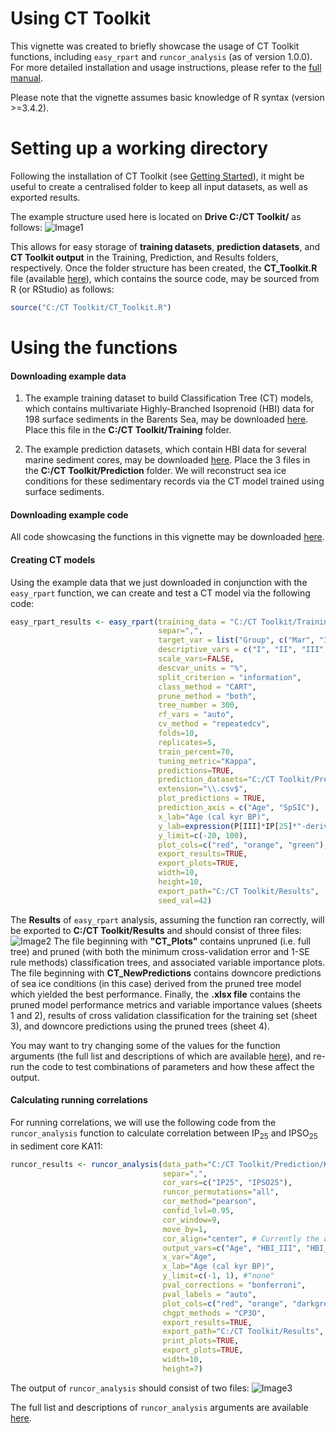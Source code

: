 # Using CT Toolkit
This vignette was created to briefly showcase the usage of CT Toolkit functions, including `easy_rpart` and `runcor_analysis` (as of version 1.0.0). For more detailed installation and usage instructions, please refer to the [full manual](https://github.com/Deniz-Koseoglu/CT-Toolkit/blob/master/README.md).

Please note that the vignette assumes basic knowledge of R syntax (version >=3.4.2).

# Setting up a working directory
Following the installation of CT Toolkit (see [Getting Started](https://github.com/Deniz-Koseoglu/CT-Toolkit#getting-started)), it might be useful to create a centralised folder to keep all input datasets, as well as exported results.

The example structure used here is located on **Drive C:/CT Toolkit/** as follows:
![Image1](https://image.ibb.co/dMh7Ne/Untitled.png)

This allows for easy storage of **training datasets**, **prediction datasets**, and **CT Toolkit output** in the Training, Prediction, and Results folders, respectively.
Once the folder structure has been created, the **CT_Toolkit.R** file (available [here]()), which contains the source code, may be sourced from R (or RStudio) as follows:
```r
source("C:/CT Toolkit/CT_Toolkit.R")
```

# Using the functions
#### Downloading example data
1. The example training dataset to build Classification Tree (CT) models, which contains multivariate Highly-Branched Isoprenoid (HBI) data for 198 surface sediments in the Barents Sea, may be downloaded [here](). Place this file in the **C:/CT Toolkit/Training** folder.

2. The example prediction datasets, which contain HBI data for several marine sediment cores, may be downloaded [here](). Place the 3 files in the **C:/CT Toolkit/Prediction** folder. We will reconstruct sea ice conditions for these sedimentary records via the CT model trained using surface sediments.

#### Downloading example code
All code showcasing the functions in this vignette may be downloaded [here]().

#### Creating CT models
Using the example data that we just downloaded in conjunction with the `easy_rpart` function, we can create and test a CT model via the following code:
```r
easy_rpart_results <- easy_rpart(training_data = "C:/CT Toolkit/Training/BS_surface_seds.csv",
                                 separ=",",
                                 target_var = list("Group", c("Mar", "Int", "Ext")),
                                 descriptive_vars = c("I", "II", "III", "IV"),
                                 scale_vars=FALSE,
                                 descvar_units = "%",
                                 split_criterion = "information",
                                 class_method = "CART",
                                 prune_method = "both",
                                 tree_number = 300,
                                 rf_vars = "auto",
                                 cv_method = "repeatedcv",
                                 folds=10,
                                 replicates=5,
                                 train_percent=70,
                                 tuning_metric="Kappa",
                                 predictions=TRUE,
                                 prediction_datasets="C:/CT Toolkit/Prediction",
                                 extension="\\.csv$",
                                 plot_predictions = TRUE,
                                 prediction_axis = c("Age", "SpSIC"),
                                 x_lab="Age (cal kyr BP)",
                                 y_lab=expression(P[III]*IP[25]*"-derived SpSIC (%)"),
                                 y_limit=c(-20, 100),
                                 plot_cols=c("red", "orange", "green"),
                                 export_results=TRUE,
                                 export_plots=TRUE,
                                 width=10,
                                 height=10,
                                 export_path="C:/CT Toolkit/Results",
                                 seed_val=42)
```
The **Results** of `easy_rpart` analysis, assuming the function ran correctly, will be exported to **C:/CT Toolkit/Results** and should consist of three files:
![Image2](https://image.ibb.co/f85N5z/Untitled2.png)
The file beginning with **"CT_Plots"** contains unpruned (i.e. full tree) and pruned (with both the minimum cross-validation error and 1-SE rule methods) classification trees, and associated variable importance plots.
The file beginning with **CT_NewPredictions** contains downcore predictions of sea ice conditions (in this case) derived from the pruned tree model which yielded the best performance.
Finally, the **.xlsx file** contains the pruned model performance metrics and variable importance values (sheets 1 and 2), results of cross validation classification for the training set (sheet 3), and downcore predictions using the pruned trees (sheet 4).

You may want to try changing some of the values for the function arguments (the full list and descriptions of which are available [here]()), and re-run the code to test combinations of parameters and how these affect the output.

#### Calculating running correlations
For running correlations, we will use the following code from the `runcor_analysis` function to calculate correlation between IP<sub>25</sub> and IPSO<sub>25</sub> in sediment core KA11:
```r
runcor_results <- runcor_analysis(data_path="C:/CT Toolkit/Prediction/KA11.csv",
                                  separ=",",
                                  cor_vars=c("IP25", "IPSO25"),
                                  runcor_permutations="all",
                                  cor_method="pearson",
                                  confid_lvl=0.95,
                                  cor_window=9,
                                  move_by=1,
                                  cor_align="center", # Currently the only option implemented!
                                  output_vars=c("Age", "HBI_III", "HBI_IV", "SpSIC"),
                                  x_var="Age",
                                  x_lab="Age (cal kyr BP)",
                                  y_limit=c(-1, 1), #"none"
                                  pval_corrections = "bonferroni",
                                  pval_labels = "auto",
                                  plot_cols=c("red", "orange", "darkgreen", "black"),
                                  chgpt_methods = "CP3O",
                                  export_results=TRUE,
                                  export_path="C:/CT Toolkit/Results",
                                  print_plots=TRUE,
                                  export_plots=TRUE,
                                  width=10,
                                  height=7)

```
The output of `runcor_analysis` should consist of two files:
![Image3](https://image.ibb.co/i05rXe/Untitled3.png)


The full list and descriptions of `runcor_analysis` arguments are available [here]().
